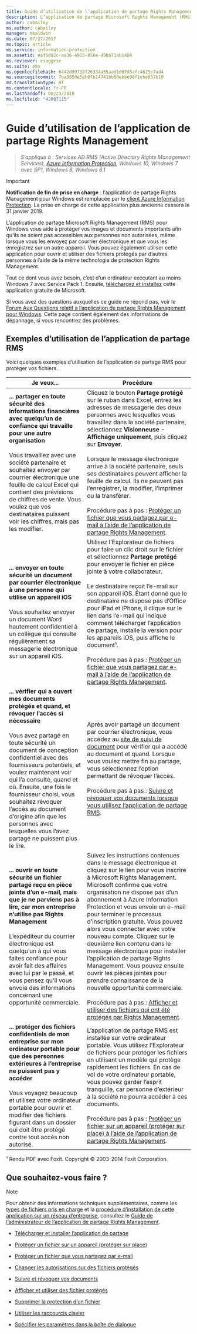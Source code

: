 ```yaml
---
title: Guide d’utilisation de l’application de partage Rights Management - AIP
description: L’application de partage Microsoft Rights Management (RMS) pour Windows vous aide à protéger vos images et documents importants afin qu’ils ne soient pas accessibles aux personnes non autorisées, même lorsque vous les envoyez par courrier électronique ou que vous les enregistrez sur un autre appareil.
author: cabailey
ms.author: cabailey
manager: mbaldwin
ms.date: 07/27/2017
ms.topic: article
ms.service: information-protection
ms.assetid: eaf6d02c-aa36-4915-856e-49bb71ab1484
ms.reviewer: esaggese
ms.suite: ems
ms.openlocfilehash: 6442d99738f26334a55aad1d07d5afc4625c7ad4
ms.sourcegitcommit: 7ba9850e5bb07b14741bb90ebbe98f1ebe057b10
ms.translationtype: HT
ms.contentlocale: fr-FR
ms.lasthandoff: 08/23/2018
ms.locfileid: "42807115"
---
```

# <a name="rights-management-sharing-application-user-guide"></a>Guide d’utilisation de l’application de partage Rights Management

>*S’applique à : Services AD RMS (Active Directory Rights Management Services), [Azure Information Protection](https://azure.microsoft.com/pricing/details/information-protection), Windows 10, Windows 7 avec SP1, Windows 8, Windows 8.1*

> [!IMPORTANT]
> **Notification de fin de prise en charge** : l’application de partage Rights Management pour Windows est remplacée par le [client Azure Information Protection](aip-client.md). La prise en charge de cette application plus ancienne cessera le 31 janvier 2019. 

L’application de partage Microsoft Rights Management (RMS) pour Windows vous aide à protéger vos images et documents importants afin qu’ils ne soient pas accessibles aux personnes non autorisées, même lorsque vous les envoyez par courrier électronique et que vous les enregistrez sur un autre appareil. Vous pouvez également utiliser cette application pour ouvrir et utiliser des fichiers protégés par d’autres personnes à l’aide de la même technologie de protection Rights Management.

Tout ce dont vous avez besoin, c’est d’un ordinateur exécutant au moins Windows 7 avec Service Pack 1. Ensuite, [téléchargez et installez](http://go.microsoft.com/fwlink/?LinkId=303970) cette application gratuite de Microsoft.

Si vous avez des questions auxquelles ce guide ne répond pas, voir le [Forum Aux Questions relatif à l’application de partage Rights Management pour Windows](http://go.microsoft.com/fwlink/?LinkId=303971). Cette page contient également des informations de dépannage, si vous rencontrez des problèmes.

## <a name="examples-for-using-the-rms-sharing-application"></a>Exemples d’utilisation de l’application de partage RMS
Voici quelques exemples d’utilisation de l’application de partage RMS pour protéger vos fichiers.

|Je veux...|Procédure|
|----------------|------------------|
|**... partager en toute sécurité des informations financières avec quelqu’un de confiance qui travaille pour une autre organisation**<br /><br />Vous travaillez avec une société partenaire et souhaitez envoyer par courrier électronique une feuille de calcul Excel qui contient des prévisions de chiffres de vente. Vous voulez que vos destinataires puissent voir les chiffres, mais pas les modifier.|Cliquez le bouton **Partage protégé** sur le ruban dans Excel, entrez les adresses de messagerie des deux personnes avec lesquelles vous travaillez dans la société partenaire, sélectionnez **Visionneuse - Affichage uniquement**, puis cliquez sur **Envoyer**.<br /><br />Lorsque le message électronique arrive à la société partenaire, seuls ses destinataires peuvent afficher la feuille de calcul. Ils ne peuvent pas l’enregistrer, la modifier, l’imprimer ou la transférer.<br /><br />Procédure pas à pas : [Protéger un fichier que vous partagez par e-mail à l’aide de l’application de partage Rights Management](sharing-app-protect-by-email.md).|
|**... envoyer en toute sécurité un document par courrier électronique à une personne qui utilise un appareil iOS**<br /><br />Vous souhaitez envoyer un document Word hautement confidentiel à un collègue qui consulte régulièrement sa messagerie électronique sur un appareil iOS.|Utilisez l’Explorateur de fichiers pour faire un clic droit sur le fichier et sélectionnez **Partage protégé** pour envoyer le fichier en pièce jointe à votre collaborateur.<br /><br />Le destinataire reçoit l’e-mail sur son appareil iOS. Étant donné que le destinataire ne dispose pas d’Office pour iPad et iPhone, il clique sur le lien dans l’e-mail qui indique comment télécharger l’application de partage, installe la version pour les appareils iOS, puis affiche le document¹.<br /><br />Procédure pas à pas : [Protéger un fichier que vous partagez par e-mail à l’aide de l’application de partage Rights Management](sharing-app-protect-by-email.md).|
|**... vérifier qui a ouvert mes documents protégés et quand, et révoquer l’accès si nécessaire**<br /><br />Vous avez partagé en toute sécurité un document de conception confidentiel avec des fournisseurs potentiels, et voulez maintenant voir qui l’a consulté, quand et où. Ensuite, une fois le fournisseur choisi, vous souhaitez révoquer l’accès au document d’origine afin que les personnes avec lesquelles vous l’avez partagé ne puissent plus le lire.|Après avoir partagé un document par courrier électronique, vous accédez au [site de suivi de document](http://go.microsoft.com/fwlink/?LinkId=529562) pour vérifier qui a accédé au document et quand. Lorsque vous voulez mettre fin au partage, vous sélectionnez l’option permettant de révoquer l’accès.<br /><br />Procédure pas à pas : [Suivre et révoquer vos documents lorsque vous utilisez l’application de partage RMS](sharing-app-track-revoke.md).|
|**... ouvrir en toute sécurité un fichier partagé reçu en pièce jointe d’un e-mail, mais que je ne parviens pas à lire, car mon entreprise n’utilise pas Rights Management**<br /><br />L’expéditeur du courrier électronique est quelqu’un à qui vous faites confiance pour avoir fait des affaires avec lui par le passé, et vous pensez qu’il vous envoie des informations concernant une opportunité commerciale.|Suivez les instructions contenues dans le message électronique et cliquez sur le lien pour vous inscrire à Microsoft Rights Management. Microsoft confirme que votre organisation ne dispose pas d’un abonnement à Azure Information Protection et vous envoie un e-mail pour terminer le processus d’inscription gratuite. Vous pouvez alors vous connecter avec votre nouveau compte. Cliquez sur le deuxième lien contenu dans le message électronique pour installer l’application de partage Rights Management. Vous pouvez ensuite ouvrir les pièces jointes pour prendre connaissance de la nouvelle opportunité commerciale.<br /><br />Procédure pas à pas : [Afficher et utiliser des fichiers qui ont été protégés par Rights Management](sharing-app-view-use-files.md).|
|**... protéger des fichiers confidentiels de mon entreprise sur mon ordinateur portable pour que des personnes extérieures à l’entreprise ne puissent pas y accéder**<br /><br />Vous voyagez beaucoup et utilisez votre ordinateur portable pour ouvrir et modifier des fichiers figurant dans un dossier qui doit être protégé contre tout accès non autorisé.|L’application de partage RMS est installée sur votre ordinateur portable. Vous utilisez l’Explorateur de fichiers pour protéger les fichiers en utilisant un modèle qui protège rapidement les fichiers. En cas de vol de votre ordinateur portable, vous pouvez garder l’esprit tranquille, car personne d’extérieur à la société ne pourra accéder à ces documents.<br /><br />Procédure pas à pas : [Protéger un fichier sur un appareil &#40;protéger sur place&#41; à l’aide de l’application de partage Rights Management](sharing-app-protect-in-place.md).|
¹ Rendu PDF avec Foxit. Copyright © 2003-2014 Foxit Corporation.

## <a name="what-do-you-want-to-do"></a>Que souhaitez-vous faire ?
> [!NOTE]
> Pour obtenir des informations techniques supplémentaires, comme les [types de fichiers pris en charge](sharing-app-admin-guide-technical.md#supported-file-types-and-file-name-extensions) et la [procédure d’installation de cette application sur un réseau d’entreprise](sharing-app-admin-guide.md#automatic-deployment-for-the-microsoft-rights-management-sharing-application), consultez le [Guide de l’administrateur de l’application de partage Rights Management](sharing-app-admin-guide.md).

- [Télécharger et installer l’application de partage](install-sharing-app.md)

- [Protéger un fichier sur un appareil (protéger sur place)](sharing-app-protect-in-place.md)

- [Protéger un fichier que vous partagez par e-mail](sharing-app-protect-by-email.md)

- [Changer les autorisations sur des fichiers protégés](sharing-app-reprotect-files.md)

- [Suivre et révoquer vos documents](sharing-app-track-revoke.md)

- [Afficher et utiliser des fichier protégés](sharing-app-view-use-files.md)

- [Supprimer la protection d’un fichier](sharing-app-remove-protection.md)

- [Utiliser les raccourcis clavier](sharing-app-keyboard-shortcuts.md)

- [Spécifier les paramètres dans la boîte de dialogue](sharing-app-dialog-box.md)



